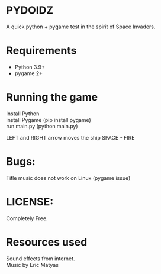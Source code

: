 PYDOIDZ
========

A quick python + pygame test in the spirit of Space Invaders.

Requirements
============
- Python 3.9+
- pygame 2+

Running the game
================
Install Python <br>
install Pygame (pip install pygame) <br>
run main.py (python main.py)

LEFT and RIGHT arrow moves the ship
SPACE - FIRE 

Bugs: 
=====
Title music does not work on Linux (pygame issue)

LICENSE: 
=======
Completely Free. <br>

Resources used
==================================
Sound effects from internet. <br>
Music by Eric Matyas
